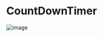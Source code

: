 # CountDownTimer

![image](https://github.com/JeffersonZH/CountDownTimer/tree/master/Gif/CountDownTimer.gif)
